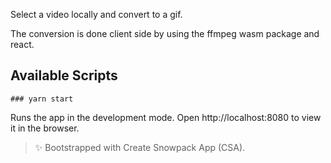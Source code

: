 Select a video locally and convert to a gif.

The conversion is done client side by using the ffmpeg wasm package and react.

## Available Scripts
```
### yarn start
```
Runs the app in the development mode.
Open http://localhost:8080 to view it in the browser.

> ✨ Bootstrapped with Create Snowpack App (CSA).

